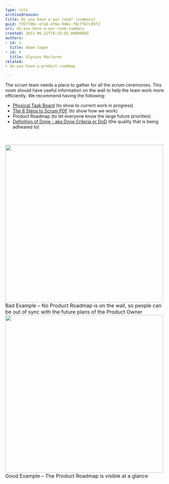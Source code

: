 ```yaml
---
type: rule
archivedreason: 
title: Do you have a war room? (summary)
guid: f35f796c-e7a6-4f6e-946c-f0cff67c09f2
uri: do-you-have-a-war-room-summary
created: 2011-06-22T19:33:02.0000000Z
authors:
- id: 1
  title: Adam Cogan
- id: 4
  title: Ulysses Maclaren
related:
- do-you-have-a-product-roadmap

---
```




  <p>The scrum team needs a place to gather for all the scrum ceremonies. This room should have useful information on the wall to help the team work more efficiently. We recommend having the following&#58;</p>
<ul>
<li><a href="/Management/RulesToBetterScrumUsingTFS/Pages/PhysicalTaskboard.aspx">Physical Task Board</a> (to show to current work in progress)</li>

<li><a target="_blank" href="/Management/RulesToBetterScrumUsingTFS/PublishingImages/8StepstoScrum.pdf">The 8 Steps to Scrum PDF</a> (to show how we work)</li>

<li>Product Roadmap (to let everyone know the large future priorities)</li>

<li><a href="/Management/RulesToSuccessfulProjects/Pages/DoYouGoBeyondDoneAndFollowADoneCriteria.aspx">Definition of Done - aka Done Criteria or DoD</a> (the quality that is being adheared to)</li>
    
</ul>

<br><excerpt class='endintro'></excerpt><br>
  <img width="500" src="/Management/RulesToBetterScrumUsingTFS/PublishingImages/war-room-bad-example.jpg" class="ms-rteCustom-ImageArea" alt="" />
<font size="-0" class="ms-rteCustom-FigureBad">Bad Example – No Product Roadmap is on the wall, so people can be out of sync with the future plans of the Product Owner</font>
<img width="500" src="/Management/RulesToBetterScrumUsingTFS/PublishingImages/war-room-good-example.jpg" class="ms-rteCustom-ImageArea" alt="" />
<font size="-0" class="ms-rteCustom-FigureGood">Good Example – The Product Roadmap is visible at a glance</font>



